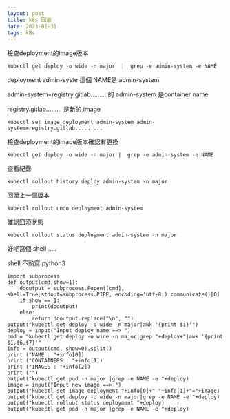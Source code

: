 ```yaml
---
layout: post
title: k8s 回滾
date: 2023-01-31
tags: k8s
---
```


檢查deployment的image版本
```
kubectl get deploy -o wide -n major  |  grep -e admin-system -e NAME
```

deployment admin-syste 這個 NAME是 admin-system

admin-system=registry.gitlab......... 的 admin-system 是container name

registry.gitlab......... 是新的 image
```
kubectl set image deployment admin-system admin-system=registry.gitlab.........
```
檢查deployment的image版本確認有更換
```
kubectl get deploy -o wide -n major |  grep -e admin-system -e NAME
```

查看紀錄
```
kubectl rollout history deploy admin-system -n major
```
回滾上一個版本
```
kubectl rollout undo deployment admin-system
```
確認回滾狀態
```
kubectl rollout status deployment admin-system -n major
```

好吧寫個 shell .....

shell 不熟寫 python3
```
import subprocess
def output(cmd,show=1):
    dooutput = subprocess.Popen([cmd], shell=True,stdout=subprocess.PIPE, encoding='utf-8').communicate()[0]
    if show == 1:
        print(dooutput)
    else:
        return dooutput.replace("\n", "")
output("kubectl get deploy -o wide -n major|awk '{print $1}'")
deploy = input("Input deploy name ==> ")
cmd = "kubectl get deploy -o wide -n major|grep "+deploy+"|awk '{print $1,$6,$7}'"
info = output(cmd, show=0).split()
print ("NAME : "+info[0])
print ("CONTAINERS : "+info[1])
print ("IMAGES : "+info[2])
print ("")
output("kubectl get pod -n major |grep -e NAME -e "+deploy)
image = input("Input new image ==> ")
output("kubectl set image deployment "+info[0]+" "+info[1]+"="+image)
output("kubectl get deploy -o wide -n major|grep -e NAME -e "+deploy)
output("kubectl rollout status deployment "+deploy)
output("kubectl get pod -n major |grep -e NAME -e "+deploy)
```

